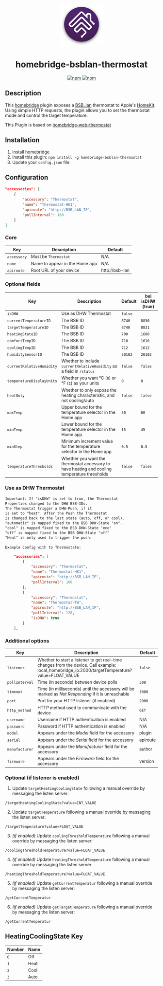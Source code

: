 <p align="center">
  <a href="https://github.com/homebridge/homebridge"><img src="https://raw.githubusercontent.com/homebridge/branding/master/logos/homebridge-color-round-stylized.png" height="140"></a>
</p>

<span align="center">

# homebridge-bsblan-thermostat

[![npm](https://img.shields.io/npm/v/@bsblan/homebridge-bsblan-thermostat.svg)](https://www.npmjs.com/package/@bsblan/homebridge-bsblan-thermostat) [![npm](https://img.shields.io/npm/dt/@bsblan/homebridge-bsblan-thermostat.svg)](https://www.npmjs.com/package/@bsblan/homebridge-bsblan-thermostat)

</span>

## Description

This [homebridge](https://github.com/nfarina/homebridge) plugin exposes a [BSB_lan](https://github.com/fredlcore/bsb_lan) thermostat to Apple's [HomeKit](http://www.apple.com/ios/home/). 
Using simple HTTP requests, the plugin allows you to set the thermostat mode and control the target temperature.

This Plugin is based on [homebridge-web-thermostat](https://github.com/Tommrodrigues/homebridge-web-thermostat#readme)

## Installation

1. Install [homebridge](https://github.com/nfarina/homebridge#installation-details)
2. Install this plugin: `npm install -g homebridge-bsblan-thermostat`
3. Update your `config.json` file

## Configuration

```json
"accessories": [
    {
        "accessory": "Thermostat",
        "name": "Thermostat-HK1",
        "apiroute": "http://BSB_LAN_IP",
        "pollInterval": 160
    }
]
```

### Core
| Key | Description | Default |
| --- | --- | --- |
| `accessory` | Must be `Thermostat` | N/A |
| `name` | Name to appear in the Home app | N/A |
| `apiroute` | Root URL of your device | http://bsb-lan |

### Optional fields
| Key | Description | Default | bei isDHW (true) |
| --- | --- | --- | --- |
| `isDHW` | Use as DHW Thermostat  | `false` |  |
| `currentTemperatureID` | The BSB ID | `8740` | `8830` |
| `targetTemperatureID` | The BSB ID | `8740` | `8831` |
| `heatingStateID` | The BSB ID | `700` | `1600` |
| `comfortTempID` | The BSB ID | `710` | `1610` |
| `coolingTempID` | The BSB ID | `712` | `1612` |
| `humiditySensorID` | The BSB ID | `20102` |  `20102` |
| `currentRelativeHumidity` | Whether to include `currentRelativeHumidity` as a field in `/status` | `false` | `false` |
| `temperatureDisplayUnits` | Whether you want °C (`0`) or °F (`1`) as your units | `0` | `0` |
| `heatOnly` | Whether to only expose the heating characteristic, and not cooling/auto | `false` | `false` |
| `maxTemp` | Upper bound for the temperature selector in the Home app | `30` | `60` |
| `minTemp` | Lower bound for the temperature selector in the Home app | `15` | `45` |
| `minStep` | Minimum increment value for the temperature selector in the Home app | `0.5` | `0.5` |
| `temperatureThresholds` | Whether you want the thermostat accessory to have heating and cooling temperature thresholds | `false` | `false` |

### Use as DHW Thermostat
```
Important: If "isDHW" is set to true, the Thermostat
Properties changed to the DHW BSB-IDs. 
The Thermostat trigger a DHW-Push, if it
is set to "heat". After the Push the Thermostat
is changed back to the last state (auto, off, or cool).
"automatic" is mapped fixed to the BSB DHW-State "on".
"cool" is mapped fixed to the BSB DHW-State "eco"
"off" is mapped fixed to the BSB DHW-State "off"
"Heat" is only used to trigger the push.  

Example Config with to Thermostate:
```
```json
    "accessories": [
        {
            "accessory": "Thermostat",
            "name": "Thermostat-HK1",
            "apiroute": "http://BSB_LAN_IP",
            "pollInterval": 160
        },
        {
            "accessory": "Thermostat",
            "name": "Thermostat-TW",
            "apiroute": "http://BSB_LAN_IP",
            "pollInterval": 120,
            "isDHW": true
        }
    ],
```


### Additional options
| Key | Description | Default |
| --- | --- | --- |
| `listener` | Whether to start a listener to get real-time changes from the device. Call example: local_homebridge_ip:2000/targetTemperature?value=FLOAT_VALUE | `false` |
| `pollInterval` | Time (in seconds) between device polls | `300` |
| `timeout` | Time (in milliseconds) until the accessory will be marked as _Not Responding_ if it is unreachable | `3000` |
| `port` | Port for your HTTP listener (if enabled) | `2000` |
| `http_method` | HTTP method used to communicate with the device | `GET` |
| `username` | Username if HTTP authentication is enabled | N/A |
| `password` | Password if HTTP authentication is enabled | N/A |
| `model` | Appears under the _Model_ field for the accessory | plugin |
| `serial` | Appears under the _Serial_ field for the accessory | apiroute |
| `manufacturer` | Appears under the _Manufacturer_ field for the accessory | author |
| `firmware` | Appears under the _Firmware_ field for the accessory | version |


### Optional (if listener is enabled)

1. Update `targetHeatingCoolingState` following a manual override by messaging the listen server:
```
/targetHeatingCoolingState?value=INT_VALUE
```

2. Update `targetTemperature` following a manual override by messaging the listen server:
```
/targetTemperature?value=FLOAT_VALUE
```

3. _(if enabled)_ Update `coolingThresholdTemperature` following a manual override by messaging the listen server:
```
/coolingThresholdTemperature?value=FLOAT_VALUE
```

4. _(if enabled)_ Update `heatingThresholdTemperature` following a manual override by messaging the listen server:
```
/heatingThresholdTemperature?value=FLOAT_VALUE
```

5. _(if enabled)_ Update `getCurrentTemperatur` following a manual override by messaging the listen server:
```
/getCurrentTemperatur
```

6. _(if enabled)_ Update `getTargetTemperature` following a manual override by messaging the listen server:
```
/getCurrentTemperatur
```

## HeatingCoolingState Key

| Number | Name |
| --- | --- |
| `0` | Off |
| `1` | Heat |
| `2` | Cool |
| `3` | Auto |
